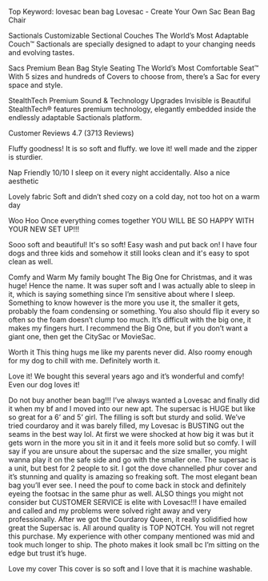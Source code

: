 Top Keyword: lovesac bean bag
Lovesac - Create Your Own Sac Bean Bag Chair

Sactionals
Customizable Sectional Couches
The World’s Most Adaptable Couch™
Sactionals are specially designed to adapt to your changing needs and evolving tastes.

Sacs
Premium Bean Bag Style Seating
The World’s Most Comfortable Seat™
With 5 sizes and hundreds of Covers to choose from, there’s a Sac for every space and style.

StealthTech
Premium Sound & Technology Upgrades
Invisible is Beautiful
StealthTech® features premium technology, elegantly embedded inside the endlessly adaptable Sactionals platform.

Customer Reviews
4.7
(3713 Reviews)

Fluffy goodness!
It is so soft and fluffy. we love it! well made and the zipper is sturdier.

Nap Friendly
10/10 I sleep on it every night accidentally. Also a nice aesthetic

Lovely fabric
Soft and didn’t shed cozy on a cold day, not too hot on a warm day

Woo Hoo
Once everything comes together YOU WILL BE SO HAPPY WITH YOUR NEW SET UP!!!

Sooo soft and beautiful!
It's so soft! Easy wash and put back on! I have four dogs and three kids and somehow it still looks clean and it's easy to spot clean as well.

Comfy and Warm
My family bought The Big One for Christmas, and it was huge! Hence the name. It was super soft and I was actually able to sleep in it, which is saying something since I’m sensitive about where I sleep. Something to know however is the more you use it, the smaller it gets, probably the foam condensing or something. You also should flip it every so often so the foam doesn’t clump too much. It’s difficult with the big one, it makes my fingers hurt. I recommend the Big One, but if you don’t want a giant one, then get the CitySac or MovieSac.

Worth it
This thing hugs me like my parents never did. Also roomy enough for my dog to chill with me. Definitely worth it.

Love it!
We bought this several years ago and it’s wonderful and comfy! Even our dog loves it!

Do not buy another bean bag!!!
I’ve always wanted a Lovesac and finally did it when my bf and I moved into our new apt. The supersac is HUGE but like so great for a 6’ and 5’ girl. The filling is soft but sturdy and solid. We’ve tried courdaroy and it was barely filled, my Lovesac is BUSTING out the seams in the best way lol. At first we were shocked at how big it was but it gets worn in the more you sit in it and it feels more solid but so comfy. I will say if you are unsure about the supersac and the size smaller, you might wanna play it on the safe side and go with the smaller one. The supersac is a unit, but best for 2 people to sit. I got the dove channelled phur cover and it’s stunning and quality is amazing so freaking soft. The most elegant bean bag you’ll ever see. I need the pouf to come back in stock and definitely eyeing the footsac in the same phur as well. ALSO things you might not consider but CUSTOMER SERVICE is elite with Lovesac!!! I have emailed and called and my problems were solved right away and very professionally. After we got the Courdaroy Queen, it really solidified how great the Supersac is. All around quality is TOP NOTCH. You will not regret this purchase. My experience with other company mentioned was mid and took much longer to ship. The photo makes it look small bc I’m sitting on the edge but trust it’s huge.

Love my cover
This cover is so soft and I love that it is machine washable.